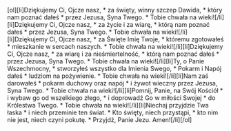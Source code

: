 [ol][li]Dziękujemy Ci, Ojcze nasz, * za święty, winny szczep Dawida, * który nam poznać dałeś * przez Jezusa, Syna Twego. * Tobie chwała na wieki![/li][li]Dziękujemy Ci, Ojcze nasz, * za życie i za wiarę, * którą nam poznać dałeś * przez Jezusa, Syna Twego. * Tobie chwała na wieki![/li][li]Dziękujemy Ci, Ojcze nasz, * za Święte Imię Twoje, * któremu zgotowałeś * mieszkanie w sercach naszych. * Tobie chwała na wieki![/li][li]Dziękujemy Ci, Ojcze nasz, * za wiarę i za nieśmiertelność, * którą nam poznać dałeś * przez Jezusa, Syna Twego. * Tobie chwała na wieki![/li][li]Ty, o Panie Wszechmocny, * stworzyłeś wszystko dla Imienia Swego, * Pokarm i Napój dałeś * ludziom na pożywienie. * Tobie chwała na wieki![/li][li]Nam zaś darowałeś * pokarm duchowy oraz napój * i żywot wieczny przez Jezusa, Syna Twego. * Tobie chwała na wieki![/li][li]Pomnij, Panie, na Swój Kościół * i wybaw go od wszelkiego złego, * i doprowadź Go w miłości Swojej * do Królestwa Twego. * Tobie chwała na wieki![/li][li]Niechaj przyjdzie Twa łaska * i niech przeminie ten świat. * Kto święty, niech przystąpi, * kto nim nie jest, niech czyni pokutę. * Przyjdź, Panie Jezu. Amen![/li][/ol]